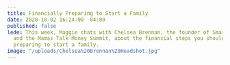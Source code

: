 ```yaml
---
title: Financially Preparing to Start a Family
date: 2020-10-02 16:24:00 -04:00
published: false
lede: This week, Maggie chats with Chelsea Brennan, the founder of Smart Money Mamas
  and the Mamas Talk Money Summit, about the financial steps you should take as you're
  preparing to start a family.
image: "/uploads/Chelsea%20Brennan%20Headshot.jpg"
---
```



